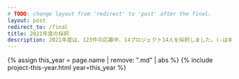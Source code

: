 ```yaml
---
# TODO: change layout from 'redirect' to 'post' after the final.
layout: post
redirect_to: /final
title: 2021年度の採択
description: 2021年度は、123件の応募中、14プロジェクト14人を採択しました。(☆は未踏ジュニアスーパークリエータに認定されました)
---
```


{% assign this_year = page.name | remove: ".md" | abs %}
{% include project-this-year.html year=this_year %}
